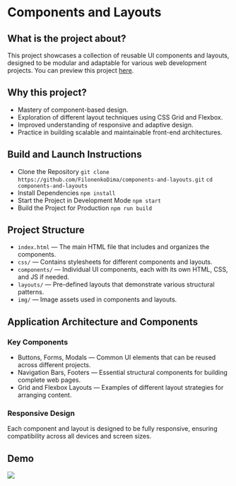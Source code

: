 # Components and Layouts

## What is the project about?
This project showcases a collection of reusable UI components and layouts, designed to be modular and adaptable for various web development projects. You can preview this project [here](https://filonenkodima.github.io/components-and-layouts/).

## Why this project?

- Mastery of component-based design.
- Exploration of different layout techniques using CSS Grid and Flexbox.
- Improved understanding of responsive and adaptive design.
- Practice in building scalable and maintainable front-end architectures.


## Build and Launch Instructions

- Clone the Repository
`git clone https://github.com/FilonenkoDima/components-and-layouts.git`
`cd components-and-layouts`
- Install Dependencies
`npm install`
- Start the Project in Development Mode
`npm start`
- Build the Project for Production
`npm run build`

## Project Structure

- `index.html` — The main HTML file that includes and organizes the components.
- `css/` — Contains stylesheets for different components and layouts.
- `components/` — Individual UI components, each with its own HTML, CSS, and JS if needed.
- `layouts/` — Pre-defined layouts that demonstrate various structural patterns.
- `img/` — Image assets used in components and layouts.

## Application Architecture and Components

### Key Components

- Buttons, Forms, Modals — Common UI elements that can be reused across different projects.
- Navigation Bars, Footers — Essential structural components for building complete web pages.
- Grid and Flexbox Layouts — Examples of different layout strategies for arranging content.

### Responsive Design

Each component and layout is designed to be fully responsive, ensuring compatibility across all devices and screen sizes.

## Demo
 ![](https://github.com/FilonenkoDima/components-and-layouts/blob/main/demo.gif)

